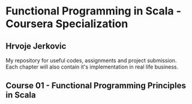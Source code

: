 # Functional Programming in Scala - Coursera Specialization 
## Hrvoje Jerkovic <br>

My repository for useful codes, assignments and project submission. <br>
Each chapter will also contain it's implementation in real life business.

## Course 01 - Functional Programming Principles in Scala
